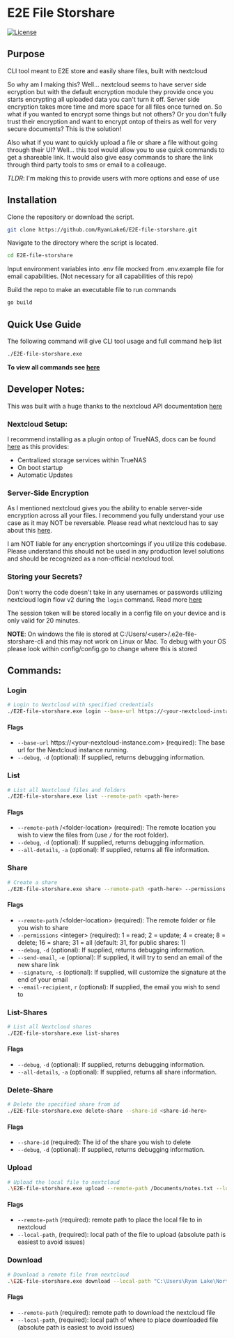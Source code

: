 # E2E File Storshare

[![License](https://img.shields.io/github/license/RyanLake6/E2E-file-storshare)](https://github.com/RyanLake6/E2E-file-storshare/blob/main/LICENSE)

## Purpose

CLI tool meant to E2E store and easily share files, built with nextcloud

So why am I making this? Well... nextcloud seems to have server side ecryption but with the default encryption module they provide once you starts encrypting all uploaded data you can't turn it off. Server side encryption takes more time and more space for all files once turned on. So what if you wanted to encrypt some things but not others? Or you don't fully trust their encryption and want to encrypt ontop of theirs as well for very secure documents? This is the solution!

Also what if you want to quickly upload a file or share a file without going through their UI? Well... this tool would allow you to use quick commands to get a shareable link. It would also give easy commands to share the link through third party tools to sms or email to a colleauge.

_TLDR_: I'm making this to provide users with more options and ease of use

## Installation

Clone the repository or download the script.

```bash
git clone https://github.com/RyanLake6/E2E-file-storshare.git
```

Navigate to the directory where the script is located.

```bash
cd E2E-file-storshare
```

Input environment variables into .env file mocked from .env.example file for email capabilities. (Not necessary for all capabilities of this repo)

Build the repo to make an executable file to run commands

```bash
go build
```

## Quick Use Guide

The following command will give CLI tool usage and full command help list

```bash
./E2E-file-storshare.exe
```

**To view all commands see [here](#commands)**

## Developer Notes:

This was built with a huge thanks to the nextcloud API documentation [here](https://docs.nextcloud.com/server/latest/developer_manual/client_apis/index.html)

### Nextcloud Setup:

I recommend installing as a plugin ontop of TrueNAS, docs can be found [here](https://www.truenas.com/docs/solutions/integrations/nextcloud/) as this provides:

- Centralized storage services within TrueNAS
- On boot startup
- Automatic Updates

### Server-Side Encryption

As I mentioned nextcloud gives you the ability to enable server-side encryption across all your files. I recommend you fully understand your use case as it may NOT be reversable. Please read what nextcloud has to say about this [here](https://docs.nextcloud.com/server/latest/admin_manual/configuration_files/encryption_configuration.html).

I am NOT liable for any encryption shortcomings if you utilize this codebase. Please understand this should not be used in any production level solutions and should be recognized as a non-official nextcloud tool.

### Storing your Secrets?

Don't worry the code doesn't take in any usernames or passwords utilizing nextcloud login flow v2 during the `login` command. Read more [here](https://docs.nextcloud.com/server/latest/developer_manual/client_apis/LoginFlow/index.html#login-flow-v2)

The session token will be stored locally in a config file on your device and is only valid for 20 minutes.

**NOTE**: On windows the file is stored at C:/Users/\<user>/.e2e-file-storshare-cli and this may not work on Linux or Mac. To debug with your OS please look within config/config.go to change where this is stored

## Commands:

### Login

```bash
# Login to Nextcloud with specified credentials
./E2E-file-storshare.exe login --base-url https://<your-nextcloud-instance.com>
```

#### Flags

- `--base-url` https://<your-nextcloud-instance.com> (required): The base url for the Nextcloud instance running.
- `--debug`, `-d` (optional): If supplied, returns debugging information.

### List

```bash
# List all Nextcloud files and folders
./E2E-file-storshare.exe list --remote-path <path-here>
```

#### Flags

- `--remote-path` /\<folder-location> (required): The remote location you wish to view the files from (use `/` for the root folder).
- `--debug`, `-d` (optional): If supplied, returns debugging information.
- `--all-details`, `-a` (optional): If supplied, returns all file information.

### Share

```bash
# Create a share
./E2E-file-storshare.exe share --remote-path <path-here> --permissions <permission-int-here> --send-email --signature <yourname> --email-recipient <email-here>
```

#### Flags

- `--remote-path` /\<folder-location> (required): The remote folder or file you wish to share
- `--permissions` \<integer> (required): 1 = read; 2 = update; 4 = create; 8 = delete; 16 = share; 31 = all (default: 31, for public shares: 1)
- `--debug`, `-d` (optional): If supplied, returns debugging information.
- `--send-email`, `-e` (optional): If supplied, it will try to send an email of the new share link
- `--signature`, `-s` (optional): If supplied, will customize the signature at the end of your email
- `--email-recipient`, `r` (optional): If supplied, the email you wish to send to

### List-Shares

```bash
# List all Nextcloud shares
./E2E-file-storshare.exe list-shares
```

#### Flags

- `--debug`, `-d` (optional): If supplied, returns debugging information.
- `--all-details`, `-a` (optional): If supplied, returns all share information.

### Delete-Share

```bash
# Delete the specified share from id
./E2E-file-storshare.exe delete-share --share-id <share-id-here>
```

#### Flags

- `--share-id` (required): The id of the share you wish to delete
- `--debug`, `-d` (optional): If supplied, returns debugging information.

### Upload

```bash
# Upload the local file to nextcloud
.\E2E-file-storshare.exe upload --remote-path /Documents/notes.txt --local-path "C:\Users\username\MyDocuments\notes"
```

#### Flags

- `--remote-path` (required): remote path to place the local file to in nextcloud
- `--local-path`, (required): local path of the file to upload (absolute path is easiest to avoid issues)

### Download

```bash
# Download a remote file from nextcloud
.\E2E-file-storshare.exe download --local-path "C:\Users\Ryan Lake\Northeastern\senior\test.txt" --remote-path /nextcloud/test.txt
```

#### Flags
- `--remote-path` (required): remote path to download the nextcloud file
- `--local-path`, (required): local path of where to place downloaded file (absolute path is easiest to avoid issues)